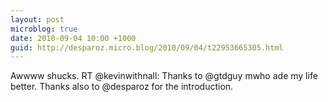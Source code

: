 ```yaml
---
layout: post
microblog: true
date: 2010-09-04 10:00 +1000
guid: http://desparoz.micro.blog/2010/09/04/t22953665305.html
---
```

Awwww shucks. RT @kevinwithnall: Thanks to @gtdguy mwho ade my life better. Thanks also to @desparoz for the introduction.
